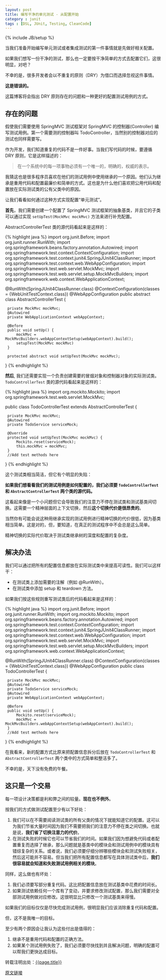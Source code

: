 ```yaml
---
layout: post
title: 编写干净的单元测试 - 从配置开始
category : junit
tags : [DSL, JUnit, Testing, CleanCode]
---
```

{% include JB/setup %}

当我们准备开始编写单元测试或者集成测试的第一件事情就是先做好相关配置。

如果我们想写一份干净的测试，那么也一定要按干净简单的方式去配置它们，这很明显，对吧？

不幸的是，很多开发者会以不重复的原则（DRY）为借口而选择忽视这件事情。

**这是错误的。**

这篇博客将会指出 DRY 原则存在的问题和一种更好的配置测试用例的方式。

## 存在的问题 ##

假使我们需要使用 SpringMVC 测试框架对 SpringMVC 的控制器(Controller) 编写测试用例。第一个需要测的控制器叫 TodoController，当然别的控制器对应的测试也同样需要写。

作为开发，我们知道重复的代码不是一件好事。当我们写代码的时候，要遵循 DRY 原则，它是这样描述的：

> 在一个系统中的每一项事物必须有一个唯一的，明确的，权威的表示。

我猜这也是很多程序员喜欢在他们的测试用例中使用继承的一个原因。他们认为继承是重用代码和配置最廉价和简单的方式。这也是为什么他们喜欢把公用代码和配置放在实际测试类的公有父类中的原因。

让我们看看如何通过这种方式实现配置“单元测试”。

**首先**，我们需要创建一个配置了 SpringMVC 测试框架的抽象基类，并且它的子类可以通过实现 `setUpTest(MockMvc mockMvc)` 方法来进行补充配置。

AbstractControllerTest 类的源代码看起来是这样的：

{% highlight java %}
import org.junit.Before;
import org.junit.runner.RunWith;
import org.springframework.beans.factory.annotation.Autowired;
import org.springframework.test.context.ContextConfiguration;
import org.springframework.test.context.junit4.SpringJUnit4ClassRunner;
import org.springframework.test.context.web.WebAppConfiguration;
import org.springframework.test.web.servlet.MockMvc;
import org.springframework.test.web.servlet.setup.MockMvcBuilders;
import org.springframework.web.context.WebApplicationContext;

@RunWith(SpringJUnit4ClassRunner.class)
@ContextConfiguration(classes = {WebUnitTestContext.class})
@WebAppConfiguration
public abstract class AbstractControllerTest {

     private MockMvc mockMvc;
     @Autowired
     private WebApplicationContext webAppContext;

     @Before
     public void setUp() {
         mockMvc = MockMvcBuilders.webAppContextSetup(webAppContext).build();
         setupTest(MockMvc mockMvc)
     }
     
     protected abstract void setUpTest(MockMvc mockMvc);
}
{% endhighlight %}

**然后**, 我们还需要实现一个负责创建需要的冒烟对象和控制器对象的实际测试类。`TodoControllerTest` 类的源代码看起来是这样的：

{% highlight java %}
import org.mockito.Mockito;
import org.springframework.test.web.servlet.MockMvc;

public class TodoControllerTest extends AbstractControllerTest {

     private MockMvc mockMvc;
     @Autowired
     private TodoService serviceMock;
     
     @Override
     protected void setUpTest(MockMvc mockMvc) {
         Mockito.reset(serviceMock);
         this.mockMvc = mockMvc;
     }
     //Add test methods here
}
{% endhighlight %}

这个测试类相当简洁，但它有个明显的失陷：

**如果我们想看看我们的测试用例是如何配置的，我们必须要 `TodoControllerTest` 和 `AbstractControllerTest` 两个类的源代码。**

这看起来像是一个小问题但它会导致我们的注意力不停在测试类和测试基类间切换。这需要一个精神层面的上下文切换，然后**这个切换代价是很昂贵的**。

当然你有可能会说这种用继承实现的测试用例进行精神切换的代价很低，因为基类相当简单。这是对的，但，要知道，在真正的测试程序中不会总是这么简单。

精神切换的实际代价取决于测试类继承树的深度和配置的复杂度。

## 解决办法 ##

我们可以通过把所有的配置信息都放在实际测试类中来提高可读性。我们可以这样干：

- 在测试类上添加需要的注解（例如 @RunWith）。
- 在测试类中添加 setup 和 teardown 方法。

如果我们按这些规则重写测试类后的代码看起来是这样的：

{% highlight java %}
import org.junit.Before;
import org.junit.runner.RunWith;
import org.mockito.Mockito;
import org.springframework.beans.factory.annotation.Autowired;
import org.springframework.test.context.ContextConfiguration;
import org.springframework.test.context.junit4.SpringJUnit4ClassRunner;
import org.springframework.test.context.web.WebAppConfiguration;
import org.springframework.test.web.servlet.MockMvc;
import org.springframework.test.web.servlet.setup.MockMvcBuilders;
import org.springframework.web.context.WebApplicationContext;

@RunWith(SpringJUnit4ClassRunner.class)
@ContextConfiguration(classes = {WebUnitTestContext.class})
@WebAppConfiguration
public class TodoControllerTest {

     private MockMvc mockMvc;
     @Autowired
     private TodoService serviceMock;
     @Autowired
     private WebApplicationContext webAppContext;

     @Before
     public void setUp() {
         Mockito.reset(serviceMock);
         mockMvc = MockMvcBuilders.webAppContextSetup(webAppContext).build();
     }
     //Add test methods here
}
{% endhighlight %}

在我看来，新的配置方式比原来把配置信息拆分后放在 `TodoControllerTest` 和 `AbstractControllerTest` 两个类中的方式简单和整洁多了。

不幸的是，天下没有免费的午餐。

## 这只是一个交易 ##

每一项设计决策都是利和弊之间的较量。**现在也不例外**。

按我们的方式做测试配置至少有以下好处：

1. 我们可以在不需要阅读测试类的所有父类的情况下就能知道它的配置。这可以为我们节省大量时间因为我们不需要把我们的注意力不停在类之间切换。也就是说，**我们省了切换注意力的代价**。
2. 在测试失败的时候它也可以节省我们的时间。如果我们因为想避免代码或者配置重复而选择了继承，那么问题就是基类中的模块会和测试用例中的模块具有错综复杂的关系。或者说，我们必须要仔细分辨哪些模块会和测试失败相关，然后这可能并不容易。但当我们把所有配置信息都写在具体测试类中后，**我们很容易就会知道和失败测试用例相关的模块**。

同样，这么做也有坏处：
1. 我们必须要写部分重复代码。这比把配置信息放在测试基类中花费的时间长。
2. 如果测试依赖任何一个库有了变动，并要求修改测试配置，那么我们需要对全部测试用例做对应修改。这很明显比只修改一个测试基类来得慢。

如果我们的目标仅仅是尽快完成测试用例，很明显我们应该消除重复代码和配置。

但，这不是我唯一的目标。

至少有两个原因会让我认为这些付出是值得的：

1. 继承不是重用代码和配置的正确方法。
2. 如果某个测试用例失败了，我们必须要尽快找到并且解决问题，明确的配置可以帮我们更快达成目标。

转载注明出处：[{{page.title}}]({{permalink}})

[原文链接](http://www.petrikainulainen.net/programming/testing/writing-clean-tests-it-starts-from-the-configuration/ "Writing Clean Tests – It Starts from the Configuration")